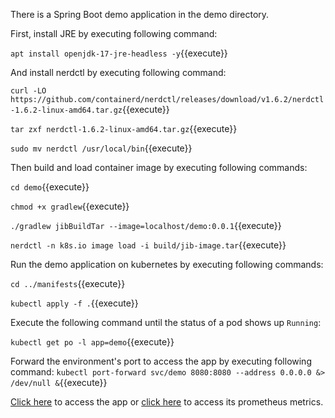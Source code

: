 There is a Spring Boot demo application in the demo directory.

First, install JRE by executing following command:

`apt install openjdk-17-jre-headless -y`{{execute}}

And install nerdctl by executing following command:

`curl -LO https://github.com/containerd/nerdctl/releases/download/v1.6.2/nerdctl-1.6.2-linux-amd64.tar.gz`{{execute}}

`tar zxf nerdctl-1.6.2-linux-amd64.tar.gz`{{execute}}

`sudo mv nerdctl /usr/local/bin`{{execute}}

Then build and load container image by executing following commands:

`cd demo`{{execute}}

`chmod +x gradlew`{{execute}}

`./gradlew jibBuildTar --image=localhost/demo:0.0.1`{{execute}}

`nerdctl -n k8s.io image load -i build/jib-image.tar`{{execute}}

Run the demo application on kubernetes by executing following commands:

`cd ../manifests`{{execute}}

`kubectl apply -f .`{{execute}}

Execute the following command until the status of a pod shows up `Running`:

`kubectl get po -l app=demo`{{execute}}

Forward the environment's port to access the app by executing following command:
`kubectl port-forward svc/demo 8080:8080 --address 0.0.0.0 &> /dev/null &`{{execute}}

[Click here]({{TRAFFIC_HOST1_8080}}/hello) to access the app
or [click here]({{TRAFFIC_HOST1_8080}}/actuator/prometheus) to access its prometheus metrics.
